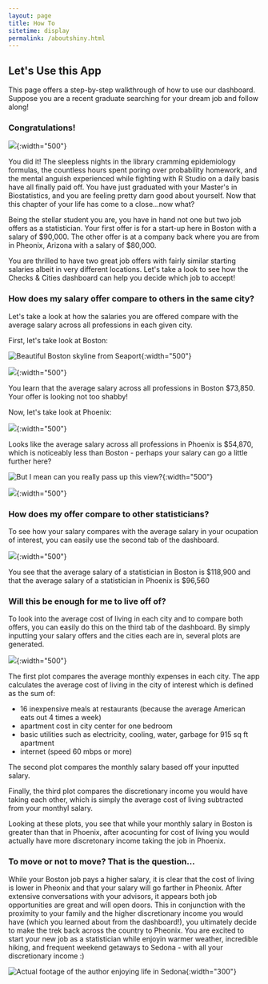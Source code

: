 ```yaml
---
layout: page
title: How To
sitetime: display
permalink: /aboutshiny.html
---
```


## Let's Use this App

This page offers a step-by-step walkthrough of how to use our dashboard. Suppose you are a recent graduate searching for your dream job and follow along!

### Congratulations!

![](/Graduation.jpeg){:width="500"}

You did it! The sleepless nights in the library cramming epidemiology formulas, the countless hours spent poring over probability homework, and the mental anguish experienced while fighting with R Studio on a daily basis have all finally paid off. You have just graduated with your Master's in Biostatistics, and you are feeling pretty darn good about yourself. Now that this chapter of your life has come to a close...now what?

Being the stellar student you are, you have in hand not one but two job offers as a statistician. Your first offer is for a start-up here in Boston with a salary of $90,000. The other offer is at a company back where you are from in Pheonix, Arizona with a salary of $80,000.

You are thrilled to have two great job offers with fairly similar starting salaries albeit in very different locations. Let's take a look to see how the Checks & Cities dashboard can help you decide which job to accept!

### How does my salary offer compare to others in the same city?

Let's take a look at how the salaries you are offered compare with the average salary across all professions in each given city.

First, let's take look at Boston:

![Beautiful Boston skyline from Seaport](/Boston.jpeg){:width="500"}

![](/BostonAvgSalary.png){:width="500"}

You learn that the average salary across all professions in Boston $73,850. Your offer is looking not too shabby!

Now, let's take look at Phoenix:

![](/PhoenixAvgSalary.png){:width="500"}

Looks like the average salary across all professions in Phoenix is $54,870, which is noticeably less than Boston - perhaps your salary can go a little further here?

![But I mean can you really pass up this view?](/Arizona.jpeg){:width="500"}

![](/PheonixAvgSalary.png){:width="500"}

### How does my offer compare to other statisticians?

To see how your salary compares with the average salary in your ocupation of interest, you can easily use the second tab of the dashboard.

![](/StatsComparison.png){:width="500"}

You see that the average salary of a statistician in Boston is $118,900 and that the average salary of a statistician in Phoenix is $96,560

### Will this be enough for me to live off of?

To look into the average cost of living in each city and to compare both offers, you can easily do this on the third tab of the dashboard. By simply inputting your salary offers and the cities each are in, several plots are generated.

![](/BostonPheonixComparison.png){:width="500"}

The first plot compares the average monthly expenses in each city. The app calculates the average cost of living in the city of interest which is defined as the sum of: 

- 16 inexpensive meals at restaurants (because the average American eats out 4 times a week)
- apartment cost in city center for one bedroom
- basic utilities such as electricity, cooling, water, garbage for 915 sq ft apartment
- internet (speed 60 mbps or more)

The second plot compares the monthly salary based off your inputted salary.

Finally, the third plot compares the discretionary income you would have taking each other, which is simply the average cost of living subtracted from your monthyl salary.

Looking at these plots, you see that while your monthly salary in Boston is greater than that in Phoenix, after acocunting for cost of living you would actually have more discretonary income taking the job in Phoenix.

### To move or not to move? That is the question...

While your Boston job pays a higher salary, it is clear that the cost of living is lower in Pheonix and that your salary will go farther in Pheonix. After extensive conversations with your advisors, it appears both job opportunities are great and will open doors. This in conjunction with the proximity to your family and the higher discretionary income you would have (which you learned about from the dashboard!), you ultimately decide to make the trek back across the country to Pheonix. You are excited to start your new job as a statistician while enjoyin warmer weather, incredible hiking, and frequent weekend getaways to Sedona - with all your discretionary income :)

![Actual footage of the author enjoying life in Sedona](pages/Sedona.jpg){:width="300"}
